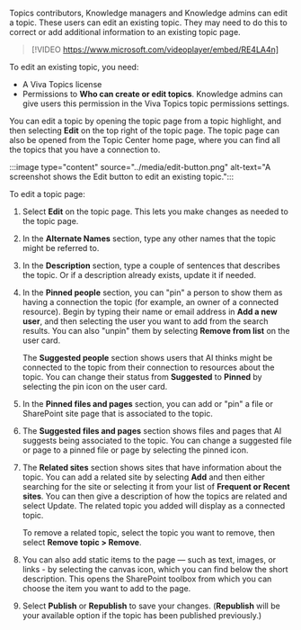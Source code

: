 Topics contributors, Knowledge managers and Knowledge admins can edit a topic. These users can edit an existing topic. They may need to do this to correct or add additional information to an existing topic page. 

> [!VIDEO https://www.microsoft.com/videoplayer/embed/RE4LA4n]

To edit an existing topic, you need:
- A Viva Topics license 
- Permissions to **Who can create or edit topics**. Knowledge admins can give users this permission in the Viva Topics topic permissions settings.

You can edit a topic by opening the topic page from a topic highlight, and then selecting **Edit** on the top right of the topic page. The topic page can also be opened from the Topic Center home page, where you can find all the topics that you have a connection to. 

:::image type="content" source="../media/edit-button.png" alt-text="A screenshot shows the Edit button to edit an existing topic.":::

To edit a topic page:

1. Select **Edit** on the topic page. This lets you make changes as needed to the topic page. 
2. In the **Alternate Names** section, type any other names that the topic might be referred to. 
3. In the **Description** section, type a couple of sentences that describes the topic. Or if a description already exists, update it if needed. 
4. In the **Pinned people** section, you can "pin" a person to show them as having a connection the topic (for example, an owner of a connected resource). Begin by typing their name or email address in **Add a new user**, and then selecting the user you want to add from the search results. You can also "unpin" them by selecting **Remove from list** on the user card. 

   The **Suggested people** section shows users that AI thinks might be connected to the topic from their connection to resources about the topic. You can change their status from **Suggested** to **Pinned** by selecting the pin icon on the user card. 
5. In the **Pinned files and pages** section, you can add or "pin" a file or SharePoint site page that is associated to the topic. 
6. The **Suggested files and pages** section shows files and pages that AI suggests being associated to the topic. You can change a suggested file or page to a pinned file or page by selecting the pinned icon. 
7. The **Related sites** section shows sites that have information about the topic. You can add a related site by selecting **Add** and then either searching for the site or selecting it from your list of **Frequent or Recent sites**. You can then give a description of how the topics are related and select Update. The related topic you added will display as a connected topic. 

   To remove a related topic, select the topic you want to remove, then select **Remove topic > Remove**. 
8. You can also add static items to the page — such as text, images, or links - by selecting the canvas icon, which you can find below the short description. This opens the SharePoint toolbox from which you can choose the item you want to add to the page. 
9. Select **Publish** or **Republish** to save your changes. (**Republish** will be your available option if the topic has been published previously.) 